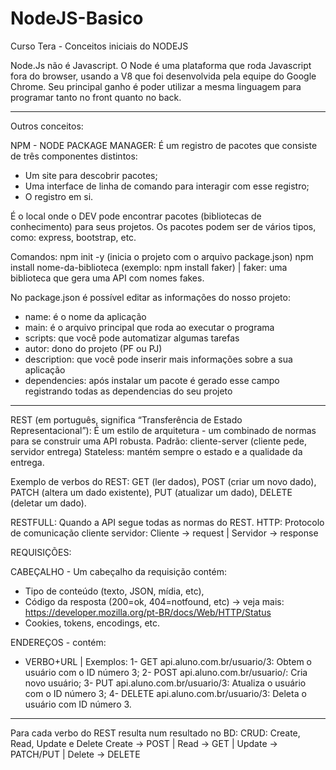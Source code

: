 # NodeJS-Basico
 Curso Tera - Conceitos iniciais do NODEJS


Node.Js não é Javascript.
O Node é uma plataforma que roda Javascript fora do browser, usando a V8 que foi desenvolvida pela equipe do Google Chrome.
Seu principal ganho é poder utilizar a mesma linguagem para programar tanto no front quanto no back.

_____

Outros conceitos:

NPM - NODE PACKAGE MANAGER:
É um registro de pacotes que consiste de três componentes distintos:
- Um site para descobrir pacotes;
- Uma interface de linha de comando para interagir com esse registro;
- O registro em si.

É o local onde o DEV pode encontrar pacotes (bibliotecas de conhecimento) para seus projetos.
Os pacotes podem ser de vários tipos, como: express, bootstrap, etc.

Comandos:
npm init -y (inicia o projeto com o arquivo package.json)
npm install nome-da-biblioteca (exemplo: npm install faker) | faker: uma biblioteca que gera uma API com nomes fakes.

No package.json é possível editar as informações do nosso projeto:
- name: é o nome da aplicação
- main: é o arquivo principal que roda ao executar o programa
- scripts: que você pode automatizar algumas tarefas
- autor: dono do projeto (PF ou PJ)
- description: que você pode inserir mais informações sobre a sua aplicação
- dependencies: após instalar um pacote é gerado esse campo registrando todas as dependencias do seu projeto
_____

REST (em português, significa “Transferência de Estado Representacional”):
É um estilo de arquitetura - um combinado de normas para se construir uma API robusta.
Padrão: cliente-server (cliente pede, servidor entrega)
Stateless: mantém sempre o estado e a qualidade da entrega.

Exemplo de verbos do REST:
GET (ler dados), POST (criar um novo dado), PATCH (altera um dado existente), PUT (atualizar um dado), DELETE (deletar um dado).

RESTFULL: Quando a API segue todas as normas do REST.
HTTP: Protocolo de comunicação cliente servidor: Cliente -> request | Servidor -> response

REQUISIÇÕES:

CABEÇALHO - Um cabeçalho da requisição contém:
- Tipo de conteúdo (texto, JSON, mídia, etc),
- Código da resposta (200=ok, 404=notfound, etc) -> veja mais: https://developer.mozilla.org/pt-BR/docs/Web/HTTP/Status
- Cookies, tokens, encodings, etc.

ENDEREÇOS - contém:
- VERBO+URL | Exemplos:
1- GET api.aluno.com.br/usuario/3: Obtem o usuário com o ID número 3;
2- POST api.aluno.com.br/usuario/: Cria novo usuário;
3- PUT api.aluno.com.br/usuario/3: Atualiza o usuário com o ID número 3;
4- DELETE api.aluno.com.br/usuario/3: Deleta o usuário com ID número 3.
_____

Para cada verbo do REST resulta num resultado no BD: 
CRUD: Create, Read, Update e Delete
Create -> POST | Read -> GET | Update -> PATCH/PUT | Delete -> DELETE
